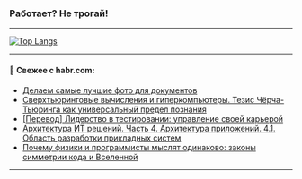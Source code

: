 ### Работает? Не трогай!

---
<!--
#### 🛠️ Technical stack:

![Java](https://img.shields.io/badge/Java-informational?logo=Oracle&style=flat&logoColor=white&color=FF4500)
![Kotlin](https://img.shields.io/badge/Kotlin-informational?logo=Kotlin&style=flat&logoColor=white&color=774D97)
![TS](https://img.shields.io/badge/TypeScript-informational?logo=typeScript&style=flat&logoColor=black&color=017acc)
![Python](https://img.shields.io/badge/Python-informational?logo=Python&style=flat&logoColor=black&color=ffdd54) <br>
![Spring](https://img.shields.io/badge/Spring-informational?logo=Spring&style=flat&logoColor=white&color=6DB33F) 
![SpringBoot](https://img.shields.io/badge/SpringBoot-informational?logo=SpringBoot&style=flat&logoColor=white&color=6DB33F)
![Nest](https://img.shields.io/badge/NestJS-informational?logo=NestJS&style=flat&logoColor=white&color=E0234E) 
![NodeJS](https://img.shields.io/badge/NodeJS-informational?logo=node.js&style=flat&logoColor=white&color=70A760)<br>
![PostgreSQL](https://img.shields.io/badge/PostgreSQL-informational?logo=PostgreSQL&style=flat&logoColor=white&color=DAA520)
![MongoDB](https://img.shields.io/badge/MongoDB-informational?logo=MongoDB&style=flat&logoColor=white&color=870000)
![Apache](https://img.shields.io/badge/Apache-informational?logo=apache&style=flat&logoColor=white&color=f74e28)

___ 
-->

<!--- #### 🛠️ : --->

[![Top Langs](https://github-readme-stats-82jvfl3w3-advtsettinggmailcoms-projects.vercel.app/api/top-langs/?username=zloylis&langs_count=10&hide_title=true&title_color=e6edf3&size_weight=0.5&count_weight=0.5&layout=compact&hide_progress=true&hide_border=true&theme=dracula&hide=css,makefile,cmake)](https://github.com/zloylis)

<!---


####  :octocat:&nbsp;&nbsp; Статистика:

![GitHub stats](https://github-readme-stats-u2qms2cxw-advtsettinggmailcoms-projects.vercel.app/api?username=zloylis&show_icons=true&hide_border=true&theme=dracula&title_color=e6edf3&include_all_commits=true&count_private=true&hide_rank=false&hide_title=true&rank_icon=github)
-->
---

#### 💬 Свежее с habr.com:

<!-- BLOG-POST-LIST:START -->
- [Делаем самые лучшие фото для документов](https://habr.com/ru/articles/960714/?utm_source=habrahabr&utm_medium=rss&utm_campaign=960714)
- [Сверхтьюринговые вычисления и гиперкомпьютеры. Тезис Чёрча-Тьюринга как универсальный предел познания](https://habr.com/ru/articles/961020/?utm_source=habrahabr&utm_medium=rss&utm_campaign=961020)
- [[Перевод] Лидерство в тестировании: управление своей карьерой](https://habr.com/ru/articles/957360/?utm_source=habrahabr&utm_medium=rss&utm_campaign=957360)
- [Архитектура ИТ решений. Часть 4. Архитектура приложений. 4.1. Область разработки прикладных систем](https://habr.com/ru/articles/960984/?utm_source=habrahabr&utm_medium=rss&utm_campaign=960984)
- [Почему физики и программисты мыслят одинаково: законы симметрии кода и Вселенной](https://habr.com/ru/articles/960974/?utm_source=habrahabr&utm_medium=rss&utm_campaign=960974)
<!-- BLOG-POST-LIST:END -->

---
